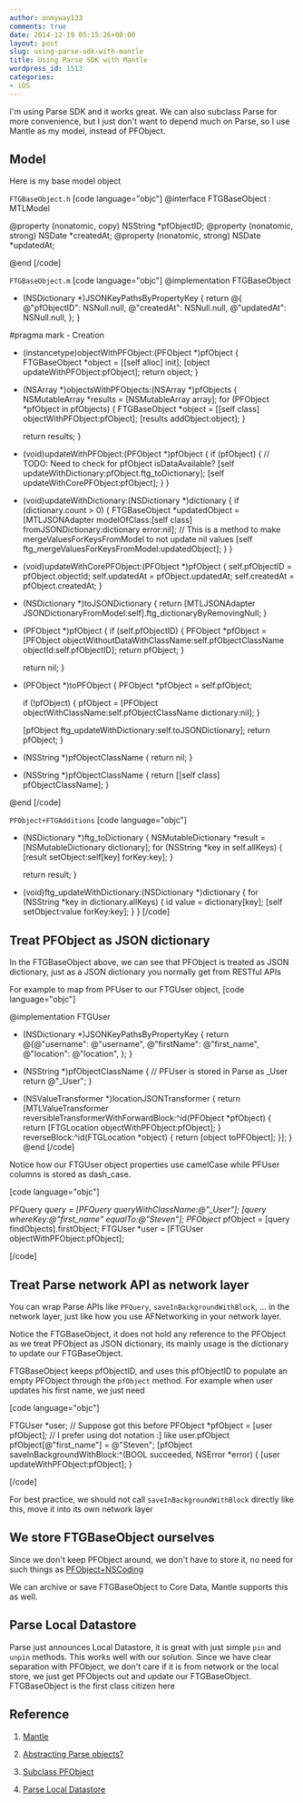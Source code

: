 ```yaml
---
author: onmyway133
comments: true
date: 2014-12-19 05:15:26+00:00
layout: post
slug: using-parse-sdk-with-mantle
title: Using Parse SDK with Mantle
wordpress_id: 1513
categories:
- iOS
---
```


I'm using Parse SDK and it works great. We can also subclass Parse for more convenience, but I just don't want to depend much on Parse, so I use Mantle as my model, instead of PFObject.



## Model



Here is my base model object

`FTGBaseObject.h`
[code language="objc"]
@interface FTGBaseObject : MTLModel <MTLJSONSerializing>

@property (nonatomic, copy) NSString *pfObjectID;
@property (nonatomic, strong) NSDate *createdAt;
@property (nonatomic, strong) NSDate *updatedAt;

@end
[/code]

`FTGBaseObject.m`
[code language="objc"]
@implementation FTGBaseObject

+ (NSDictionary *)JSONKeyPathsByPropertyKey {
    return @{
             @"pfObjectID": NSNull.null,
             @"createdAt": NSNull.null,
             @"updatedAt": NSNull.null,
             };
}


#pragma mark - Creation
+ (instancetype)objectWithPFObject:(PFObject *)pfObject
{
    FTGBaseObject *object = [[self alloc] init];
    [object updateWithPFObject:pfObject];
    return object;
}

+ (NSArray *)objectsWithPFObjects:(NSArray *)pfObjects
{
    NSMutableArray *results = [NSMutableArray array];
    for (PFObject *pfObject in pfObjects) {
        FTGBaseObject *object = [[self class] objectWithPFObject:pfObject];
        [results addObject:object];
    }

    return results;
}

- (void)updateWithPFObject:(PFObject *)pfObject
{
    if (pfObject) {
        // TODO: Need to check for pfObject isDataAvailable?
        [self updateWithDictionary:pfObject.ftg_toDictionary];
        [self updateWithCorePFObject:pfObject];
    }
}

- (void)updateWithDictionary:(NSDictionary *)dictionary
{
    if (dictionary.count > 0) {
        FTGBaseObject *updatedObject = [MTLJSONAdapter modelOfClass:[self class]
                                                fromJSONDictionary:dictionary
                                                             error:nil];
        // This is a method to make mergeValuesForKeysFromModel to not update nil values
        [self ftg_mergeValuesForKeysFromModel:updatedObject];
    }
}

- (void)updateWithCorePFObject:(PFObject *)pfObject
{
    self.pfObjectID = pfObject.objectId;
    self.updatedAt = pfObject.updatedAt;
    self.createdAt = pfObject.createdAt;
}


- (NSDictionary *)toJSONDictionary
{
    return [MTLJSONAdapter JSONDictionaryFromModel:self].ftg_dictionaryByRemovingNull;
}

- (PFObject *)pfObject
{
    if (self.pfObjectID) {
        PFObject *pfObject = [PFObject objectWithoutDataWithClassName:self.pfObjectClassName objectId:self.pfObjectID];
        return pfObject;
    }

    return nil;
}

- (PFObject *)toPFObject
{
    PFObject *pfObject = self.pfObject;

    if (!pfObject) {
        pfObject = [PFObject objectWithClassName:self.pfObjectClassName dictionary:nil];
    }

    [pfObject ftg_updateWithDictionary:self.toJSONDictionary];
    return pfObject;
}

+ (NSString *)pfObjectClassName
{
    return nil;
}

- (NSString *)pfObjectClassName
{
    return [[self class] pfObjectClassName];
}

@end
[/code]

`PFObject+FTGAdditions`
[code language="objc"]
- (NSDictionary *)ftg_toDictionary
{
    NSMutableDictionary *result = [NSMutableDictionary dictionary];
    for (NSString *key in self.allKeys) {
        [result setObject:self[key] forKey:key];
    }

    return result;
}

- (void)ftg_updateWithDictionary:(NSDictionary *)dictionary
{
    for (NSString *key in dictionary.allKeys) {
        id value = dictionary[key];
        [self setObject:value forKey:key];
    }
}
[/code]



## Treat PFObject as JSON dictionary



In the FTGBaseObject above, we can see that PFObject is treated as JSON dictionary, just as a JSON dictionary you normally get from RESTful APIs

For example to map from PFUser to our FTGUser object, 
[code language="objc"]

@implementation FTGUser

+ (NSDictionary *)JSONKeyPathsByPropertyKey {
    return @{@"username": @"username",
             @"firstName": @"first_name",
             @"location": @"location",
             };
}

+ (NSString *)pfObjectClassName
{
    // PFUser is stored in Parse as _User
    return @"_User";
}

+ (NSValueTransformer *)locationJSONTransformer {
    return [MTLValueTransformer reversibleTransformerWithForwardBlock:^id(PFObject *pfObject) {
        return [FTGLocation objectWithPFObject:pfObject];
    } reverseBlock:^id(FTGLocation *object) {
        return [object toPFObject];
    }];
}
@end
[/code]

Notice how our FTGUser object properties use camelCase while PFUser columns is stored as dash_case.

[code language="objc"]

PFQuery *query = [PFQuery queryWithClassName:@"_User"];
[query whereKey:@"first_name" equalTo:@"Steven"];
PFObject* pfObject = [query findObjects].firstObject;
FTGUser *user = [FTGUser objectWithPFObject:pfObject];

[/code]



## Treat Parse network API as network layer



You can wrap Parse APIs like `PFQuery`, `saveInBackgroundWithBlock`, ... in the network layer, just like how you use AFNetworking in your network layer.

Notice the FTGBaseObject, it does not hold any reference to the PFObject as we treat PFObject as JSON dictionary, its mainly usage is the dictionary to update our FTGBaseObject.

FTGBaseObject keeps pfObjectID, and uses this pfObjectID to populate an empty PFObject through the `pfObject` method. For example when user updates his first name, we just need

[code language="objc"]

FTGUser *user; // Suppose got this before
PFObject *pfObject = [user pfObject]; // I prefer using dot notation :] like user.pfObject
pfObject[@"first_name"] = @"Steven";
[pfObject saveInBackgroundWithBlock:^(BOOL succeeded, NSError *error) {
   [user updateWithPFObject:pfObject];
}

[/code]

For best practice, we should not call `saveInBackgroundWithBlock` directly like this, move it into its own network layer



## We store FTGBaseObject ourselves



Since we don't keep PFObject around, we don't have to store it, no need for such things as [PFObject+NSCoding](https://github.com/eladb/Parse-NSCoding)

We can archive or save FTGBaseObject to Core Data, Mantle supports this as well.



## Parse Local Datastore



Parse just announces Local Datastore, it is great with just simple `pin` and `unpin` methods. This works well with our solution. Since we have clear separation with PFObject, we don't care if it is from network or the local store, we just get PFObjects out and update our FTGBaseObject. FTGBaseObject is the first class citizen here



## Reference







  1. [Mantle](https://github.com/Mantle/Mantle)


  2. [Abstracting Parse objects?](http://stackoverflow.com/questions/14310099/abstracting-parse-objects)


  3. [Subclass PFObject](https://www.parse.com/questions/subclass-pfobject)


  4. [Parse Local Datastore](http://blog.parse.com/2014/12/09/parse-local-datastore-for-ios/)


